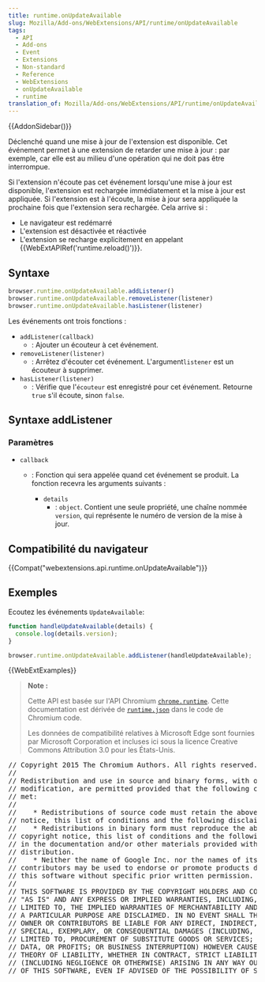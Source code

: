 ```yaml
---
title: runtime.onUpdateAvailable
slug: Mozilla/Add-ons/WebExtensions/API/runtime/onUpdateAvailable
tags:
  - API
  - Add-ons
  - Event
  - Extensions
  - Non-standard
  - Reference
  - WebExtensions
  - onUpdateAvailable
  - runtime
translation_of: Mozilla/Add-ons/WebExtensions/API/runtime/onUpdateAvailable
---
```

{{AddonSidebar()}}

Déclenché quand une mise à jour de l'extension est disponible. Cet événement permet à une extension de retarder une mise à jour : par exemple, car elle est au milieu d'une opération qui ne doit pas être interrompue.

Si l'extension n'écoute pas cet événement lorsqu'une mise à jour est disponible, l'extension est rechargée immédiatement et la mise à jour est appliquée. Si l'extension est à l'écoute, la mise à jour sera appliquée la prochaine fois que l'extension sera rechargée. Cela arrive si :

- Le navigateur est redémarré
- L'extension est désactivée et réactivée
- L'extension se recharge explicitement en appelant {{WebExtAPIRef('runtime.reload()')}}.

## Syntaxe

```js
browser.runtime.onUpdateAvailable.addListener()
browser.runtime.onUpdateAvailable.removeListener(listener)
browser.runtime.onUpdateAvailable.hasListener(listener)
```

Les événements ont trois fonctions :

- `addListener(callback)`
  - : Ajouter un écouteur à cet événement.
- `removeListener(listener)`
  - : Arrêtez d'écouter cet événement. L'argument`listener` est un écouteur à supprimer.
- `hasListener(listener)`
  - : Vérifie que l'`écouteur` est enregistré pour cet événement. Retourne `true` s'il écoute, sinon `false`.

## Syntaxe addListener

### Paramètres

- `callback`

  - : Fonction qui sera appelée quand cet événement se produit. La fonction recevra les arguments suivants :

    - `details`
      - : `object`. Contient une seule propriété, une chaîne nommée `version`, qui représente le numéro de version de la mise à jour.

## Compatibilité du navigateur

{{Compat("webextensions.api.runtime.onUpdateAvailable")}}

## Exemples

Ecoutez les événements `UpdateAvailable`:

```js
function handleUpdateAvailable(details) {
  console.log(details.version);
}

browser.runtime.onUpdateAvailable.addListener(handleUpdateAvailable);
```

{{WebExtExamples}}

> **Note :**
>
> Cette API est basée sur l'API Chromium [`chrome.runtime`](https://developer.chrome.com/extensions/runtime#event-onConnect). Cette documentation est dérivée de [`runtime.json`](https://chromium.googlesource.com/chromium/src/+/master/extensions/common/api/runtime.json) dans le code de Chromium code.
>
> Les données de compatibilité relatives à Microsoft Edge sont fournies par Microsoft Corporation et incluses ici sous la licence Creative Commons Attribution 3.0 pour les États-Unis.

<div class="hidden"><pre>// Copyright 2015 The Chromium Authors. All rights reserved.
//
// Redistribution and use in source and binary forms, with or without
// modification, are permitted provided that the following conditions are
// met:
//
//    * Redistributions of source code must retain the above copyright
// notice, this list of conditions and the following disclaimer.
//    * Redistributions in binary form must reproduce the above
// copyright notice, this list of conditions and the following disclaimer
// in the documentation and/or other materials provided with the
// distribution.
//    * Neither the name of Google Inc. nor the names of its
// contributors may be used to endorse or promote products derived from
// this software without specific prior written permission.
//
// THIS SOFTWARE IS PROVIDED BY THE COPYRIGHT HOLDERS AND CONTRIBUTORS
// "AS IS" AND ANY EXPRESS OR IMPLIED WARRANTIES, INCLUDING, BUT NOT
// LIMITED TO, THE IMPLIED WARRANTIES OF MERCHANTABILITY AND FITNESS FOR
// A PARTICULAR PURPOSE ARE DISCLAIMED. IN NO EVENT SHALL THE COPYRIGHT
// OWNER OR CONTRIBUTORS BE LIABLE FOR ANY DIRECT, INDIRECT, INCIDENTAL,
// SPECIAL, EXEMPLARY, OR CONSEQUENTIAL DAMAGES (INCLUDING, BUT NOT
// LIMITED TO, PROCUREMENT OF SUBSTITUTE GOODS OR SERVICES; LOSS OF USE,
// DATA, OR PROFITS; OR BUSINESS INTERRUPTION) HOWEVER CAUSED AND ON ANY
// THEORY OF LIABILITY, WHETHER IN CONTRACT, STRICT LIABILITY, OR TORT
// (INCLUDING NEGLIGENCE OR OTHERWISE) ARISING IN ANY WAY OUT OF THE USE
// OF THIS SOFTWARE, EVEN IF ADVISED OF THE POSSIBILITY OF SUCH DAMAGE.
</pre></div>
